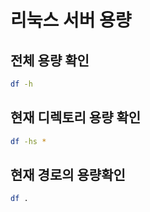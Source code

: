 # 리눅스  서버 용량



## 전체 용량 확인 

```bash
df -h
```



## 현재 디렉토리 용량 확인 

```bash
df -hs *
```



##  현재 경로의 용량확인

```bash
df .
```

